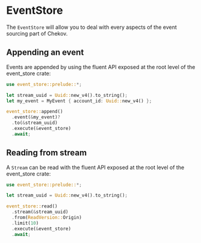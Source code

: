 # EventStore

The `EventStore` will allow you to deal with every aspects of the event sourcing part of Chekov.


## Appending an event


Events are appended by using the fluent API exposed at the root level of the event_store crate:

```rust
use event_store::prelude::*;

let stream_uuid = Uuid::new_v4().to_string();
let my_event = MyEvent { account_id: Uuid::new_v4() };

event_store::append()
  .event(&my_event)?
  .to(&stream_uuid)
  .execute(&event_store)
  .await;
```

## Reading from stream


A `Stream` can be read with the fluent API exposed at the root level of the event_store crate:

```rust
use event_store::prelude::*;

let stream_uuid = Uuid::new_v4().to_string();

event_store::read()
  .stream(&stream_uuid)
  .from(ReadVersion::Origin)
  .limit(10)
  .execute(&event_store)
  .await;
```
